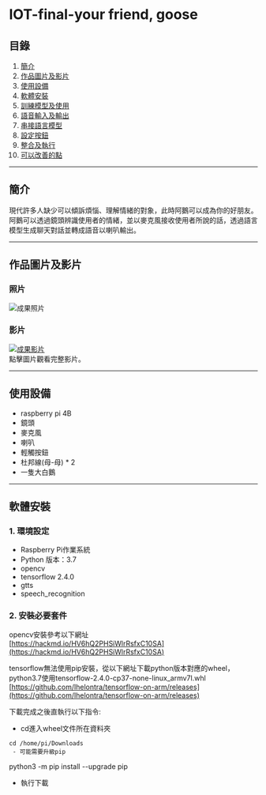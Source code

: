 # IOT-final-your friend, goose

## 目錄
1. [簡介](#簡介)
2. [作品圖片及影片](#作品圖片及影片)
3. [使用設備](#使用設備)
4. [軟體安裝](#軟體安裝)
5. [訓練模型及使用](#訓練模型及使用)
6. [語音輸入及輸出](#語音輸入及輸出)
7. [串接語言模型](#串接語言模型)
8. [設定按鈕](#設定按鈕)
9. [整合及執行](#整合及執行)
10. [可以改善的點](#可以改善的點)

---

## 簡介
現代許多人缺少可以傾訴煩惱、理解情緒的對象，此時阿鵝可以成為你的好朋友。阿鵝可以透過鏡頭辨識使用者的情緒，並以麥克風接收使用者所說的話，透過語言模型生成聊天對話並轉成語音以喇叭輸出。

---

## 作品圖片及影片
### 照片
![成果照片](https://drive.google.com/file/d/1C5Gd61JxwuGR98YHHcejBS_WONemOF2a/view)

### 影片
[![成果影片](https://img.youtube.com/vi/UhY2tnBe6VU/0.jpg)](https://youtube.com/shorts/UhY2tnBe6VU?si=Nw5qJbpsWfEdjHYD)  
點擊圖片觀看完整影片。

---

## 使用設備
- raspberry pi 4B
- 鏡頭
- 麥克風
- 喇叭
- 輕觸按鈕
- 杜邦線(母-母) * 2
- 一隻大白鵝

---

## 軟體安裝
### 1. 環境設定
- Raspberry Pi作業系統
- Python 版本：3.7
- opencv
- tensorflow 2.4.0
- gtts
- speech_recognition

### 2. 安裝必要套件
opencv安裝參考以下網址  
[https://hackmd.io/HV6hQ2PHSiWlrRsfxC10SA](https://hackmd.io/HV6hQ2PHSiWlrRsfxC10SA)  

tensorflow無法使用pip安裝，從以下網址下載python版本對應的wheel，python3.7使用tensorflow-2.4.0-cp37-none-linux_armv7l.whl
[https://github.com/lhelontra/tensorflow-on-arm/releases](https://github.com/lhelontra/tensorflow-on-arm/releases)  

下載完成之後直執行以下指令:  
 - cd進入wheel文件所在資料夾
```
cd /home/pi/Downloads
 - 可能需要升級pip
```
python3 -m pip install --upgrade pip  
 - 執行下載
```pip3 install tensorflow-2.4.0-cp37-none-linux_armv7l.whl
